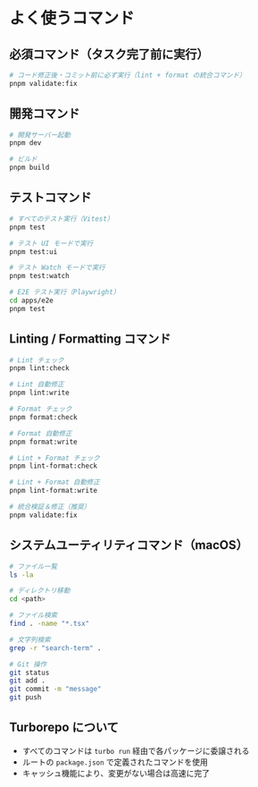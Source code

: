 # よく使うコマンド

## 必須コマンド（タスク完了前に実行）

```bash
# コード修正後・コミット前に必ず実行（lint + format の統合コマンド）
pnpm validate:fix
```

## 開発コマンド

```bash
# 開発サーバー起動
pnpm dev

# ビルド
pnpm build
```

## テストコマンド

```bash
# すべてのテスト実行（Vitest）
pnpm test

# テスト UI モードで実行
pnpm test:ui

# テスト Watch モードで実行
pnpm test:watch

# E2E テスト実行（Playwright）
cd apps/e2e
pnpm test
```

## Linting / Formatting コマンド

```bash
# Lint チェック
pnpm lint:check

# Lint 自動修正
pnpm lint:write

# Format チェック
pnpm format:check

# Format 自動修正
pnpm format:write

# Lint + Format チェック
pnpm lint-format:check

# Lint + Format 自動修正
pnpm lint-format:write

# 統合検証＆修正（推奨）
pnpm validate:fix
```

## システムユーティリティコマンド（macOS）

```bash
# ファイル一覧
ls -la

# ディレクトリ移動
cd <path>

# ファイル検索
find . -name "*.tsx"

# 文字列検索
grep -r "search-term" .

# Git 操作
git status
git add .
git commit -m "message"
git push
```

## Turborepo について

- すべてのコマンドは `turbo run` 経由で各パッケージに委譲される
- ルートの `package.json` で定義されたコマンドを使用
- キャッシュ機能により、変更がない場合は高速に完了
